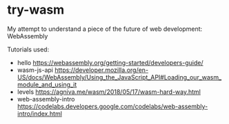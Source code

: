 # try-wasm
My attempt to understand a piece of the future of web development: WebAssembly

Tutorials used:
- hello https://webassembly.org/getting-started/developers-guide/
- wasm-js-api https://developer.mozilla.org/en-US/docs/WebAssembly/Using_the_JavaScript_API#Loading_our_wasm_module_and_using_it
- levels https://agniva.me/wasm/2018/05/17/wasm-hard-way.html
- web-assembly-intro https://codelabs.developers.google.com/codelabs/web-assembly-intro/index.html
